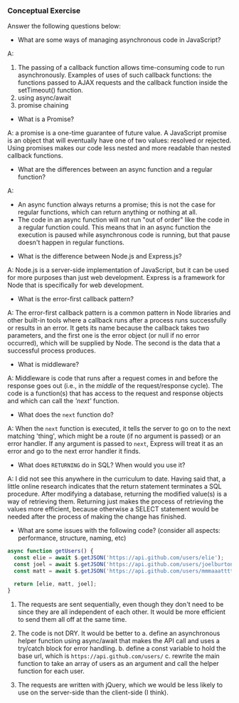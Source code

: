 ### Conceptual Exercise

Answer the following questions below:

- What are some ways of managing asynchronous code in JavaScript?

A:
1. The passing of a callback function allows time-consuming code to run asynchronously. Examples of uses of such callback functions: the functions passed to AJAX requests and the callback function inside the setTimeout() function.
2. using async/await
3. promise chaining

- What is a Promise?

A: a promise is a one-time guarantee of future value. A JavaScript promise is an object that will eventually have one of two values: resolved or rejected. Using promises makes our code less nested and more readable than nested callback functions.

- What are the differences between an async function and a regular function? 

A: 
* An async function always returns a promise; this is not the case for regular functions, which can return anything or nothing at all.
* The code in an async function will not run "out of order" like the code in a regular function could. This means that in an async function the execution is paused while asynchronous code is running, but that pause doesn't happen in regular functions.


- What is the difference between Node.js and Express.js?

A: Node.js is a server-side implementation of JavaScript, but it can be used for more purposes than just web development. Express is a framework for Node that is specifically for web development.

- What is the error-first callback pattern?

A: The error-first callback pattern is a common pattern in Node libraries and other built-in tools where a callback runs after a process runs successfully or results in an error.  It gets its name because the callback takes two parameters, and the first one is the error object (or null if no error occurred), which will be supplied by Node. The second is the data that a successful process produces.

- What is middleware?

A: Middleware is code that runs after a request comes in and before the response goes out (i.e., in the _middle_ of the request/response cycle). The code is a function(s) that has access to the request and response objects and which can call the _'next'_ function.

- What does the `next` function do?

A: When the `next` function is executed, it tells the server to go on to the next matching 'thing', which might be a route (if no argument is passed) or an error handler. If any argument is passed to `next`, Express will treat it as an error and go to the next error handler it finds.

- What does `RETURNING` do in SQL? When would you use it?

A: I did not see this anywhere in the curriculum to date.  Having said that, a little online research indicates that the return statement terminates a SQL procedure. After modifying a database, returning the modified value(s) is a way of retrieving them. Returning just makes the process of retrieving the values more efficient, because otherwise a SELECT statement would be needed after the process of making the change has finished.

- What are some issues with the following code? (consider all aspects: performance, structure, naming, etc)

```js
async function getUsers() {
  const elie = await $.getJSON('https://api.github.com/users/elie');
  const joel = await $.getJSON('https://api.github.com/users/joelburton');
  const matt = await $.getJSON('https://api.github.com/users/mmmaaatttttt');

  return [elie, matt, joel];
}
```

1. The requests are sent sequentially, even though they don't need to be since they are all independent of each other.  It would be more efficient to send them all off at the same time.

2. The code is not DRY. It would be better to 
  a. define an asynchronous helper function using async/await that makes the API call and uses a try/catch block for error handling.
  b. define a const variable to hold the base url, which is `https://api.github.com/users/`
  c. rewrite the main function to take an array of users as an argument and call the helper function for each user.

4. The requests are written with jQuery, which we would be less likely to use on the server-side than the client-side (I think).